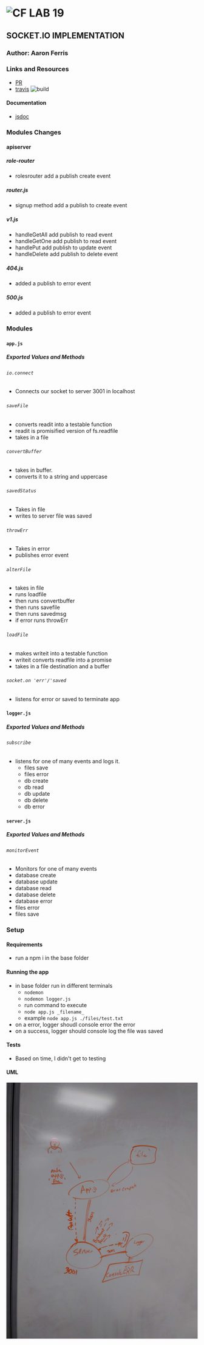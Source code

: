 
![CF](http://i.imgur.com/7v5ASc8.png) LAB 19
=================================================

## SOCKET.IO IMPLEMENTATION

### Author: Aaron Ferris

### Links and Resources
* [PR](https://github.com/codefellows-js-401d29-aaron-ferris/lab19/pull/5)  
* [travis](https://www.travis-ci.com/codefellows-js-401d29-aaron-ferris/lab19) ![build](https://www.travis-ci.com/codefellows-js-401d29-aaron-ferris/lab19.svg?branch=master)  
  
  
#### Documentation
* [jsdoc](https://github.com/codefellows-js-401d29-aaron-ferris/lab87/tree/submission/docs)  

### Modules Changes
#### apiserver 
##### role-router
* rolesrouter add a publish create event
##### router.js
* signup method add a publish to create event
##### v1.js
* handleGetAll add  publish to read event
* handleGetOne add  publish to read event
* handlePut add  publish to update event
* handleDelete add  publish to delete event
##### 404.js
* added a publish to error event
##### 500.js
* added a publish to error event


### Modules 
#### `app.js`
##### Exported Values and Methods

###### `io.connect`
 * Connects our socket to server 3001 in localhost

###### `saveFile`
 * converts readit into a testable function
 * readit is promisified version of fs.readfile
 * takes in a file

###### `convertBuffer`
 * takes in buffer. 
 * converts it to a string and uppercase

###### `savedStatus`
 * Takes in file
 * writes to server file was saved


###### `throwErr`
 * Takes in error
 * publishes error event

###### `alterFile`
 * takes in file
 * runs loadfile
 * then runs convertbuffer
 * then runs savefile
 * then runs savedmsg
 * if error runs throwErr

###### `loadFile`
 * makes writeit into a testable function
 * writeit converts readfile into a promise
 * takes in a file destination and a buffer

 ###### `socket.on 'err'/'saved`
 * listens for error or saved to terminate app


#### `logger.js`
##### Exported Values and Methods

###### `subscribe`
* listens for one of many events and logs it.
  * files save
  * files error
  * db create
  * db read
  * db update
  * db delete
  * db error

#### `server.js`
##### Exported Values and Methods

###### `monitorEvent`
 * Monitors for one of many events
  * database create
  * database update
  * database read
  * database delete
  * database error
  * files error
  * files save

 
### Setup
#### Requirements
* run a npm i in the base folder


#### Running the app
* in base folder run in different terminals
  * `nodemon`
  * `nodemon logger.js`
  * run command to execute
  *  `node app.js _filename_`
  *  example `node app.js ./files/test.txt`
* on a error, logger shoudl console error the error
* on a success, logger should console log the file was saved
  
#### Tests
* Based on time, I didn't get to testing

#### UML
![UML](./files/uml.jpg)



